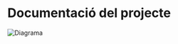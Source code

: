 # Documentació del projecte

![Diagrama](https://user-images.githubusercontent.com/97508353/156740718-3e1ee025-85cc-44f4-9042-cb016600006b.png)
